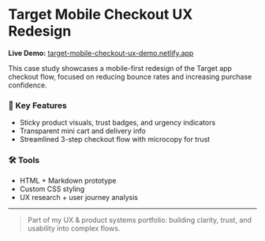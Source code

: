 # Target Mobile Checkout UX Redesign

**Live Demo:** [target-mobile-checkout-ux-demo.netlify.app](https://target-mobile-checkout-ux-demo.netlify.app)

This case study showcases a mobile-first redesign of the Target app checkout flow, focused on reducing bounce rates and increasing purchase confidence.

### 🧩 Key Features
- Sticky product visuals, trust badges, and urgency indicators
- Transparent mini cart and delivery info
- Streamlined 3-step checkout flow with microcopy for trust

### 🛠 Tools
- HTML + Markdown prototype
- Custom CSS styling
- UX research + user journey analysis

---

> Part of my UX & product systems portfolio: building clarity, trust, and usability into complex flows.

